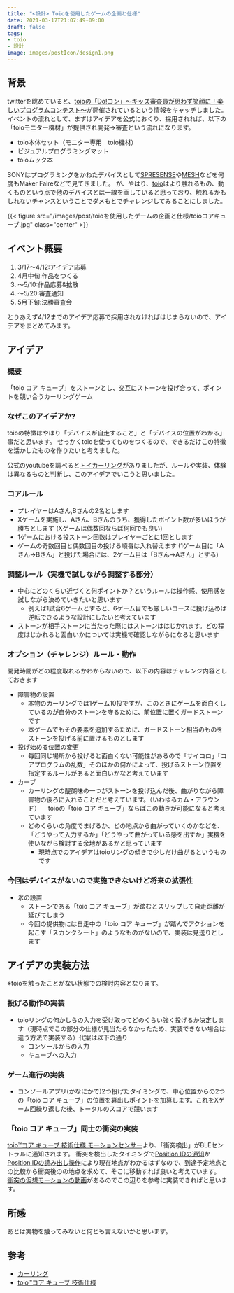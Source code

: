 ```yaml
---
title: "<設計> Toioを使用したゲームの企画と仕様"
date: 2021-03-17T21:07:49+09:00
draft: false
tags:
- toio
- 設計
image: images/postIcon/design1.png
---
```


## 背景

twitterを眺めていると、[toioの「Do!コン」～キッズ審査員が思わず笑顔に！楽しいプログラムコンテスト～](https://protopedia.net/event/13)が開催されているという情報をキャッチしました。
イベントの流れとして、まずはアイデアを公式におくり、採用されれば、以下の「toioモニター機材」が提供され開発→審査という流れになります。

* toio本体セット（モニター専用　toio機材）
* ビジュアルプログラミングマット
* toioムック本

SONYはプログラミングをかねたデバイスとして[SPRESENSE](https://www.sony-semicon.co.jp/products/smart-sensing/spresense/)や[MESH](https://meshprj.com/jp/)などを何度もMaker Faireなどで見てきました。
が、やはり、[toio](https://toio.io/?utm_source=google&utm_medium=cpc&utm_campaign=S-shimei)はより触れるもの、動くものという点で他のデバイスとは一線を画していると思っており、触れるかもしれないチャンスということでダメもとでチャレンジしてみることにしました。


{{< figure src="/images/post/toioを使用したゲームの企画と仕様/toioコアキューブ.jpg" class="center" >}}

## イベント概要

1. 3/17～4/12:アイデア応募
1. 4月中旬:作品をつくる
1. ～5/10:作品応募&拡散
1. ～5/20:審査通知
1. 5月下旬:決勝審査会

とりあえず4/12までのアイデア応募で採用されなければはじまらないので、アイデアをまとめてみます。

## アイデア

### 概要

「toio コア キューブ」をストーンとし、交互にストーンを投げ合って、ポイントを競い合うカーリングゲーム


### なぜこのアイデアか?

toioの特徴はやはり「デバイスが自走すること」と「デバイスの位置がわかる」事だと思います。
せっかくtoioを使ってものをつくるので、できるだけこの特徴を活かしたものを作りたいと考えました。

公式のyoutubeを調べると[トイカーリング](https://www.youtube.com/watch?v=4HlSjZ8d0Y4)がありましたが、ルールや実装、体験は異なるものと判断し、このアイデアでいこうと思いました。

### コアルール

* プレイヤーはAさん,Bさんの2名とします
* Xゲームを実施し、Aさん、Bさんのうち、獲得したポイント数が多いほうが勝ちとします
(Xゲームは偶数回ならば何回でも良い)
* 1ゲームにおける投ストーン回数はプレイヤーごとに1回とします
* ゲームの奇数回目と偶数回目の投げる順番は入れ替えます
(1ゲーム目に「Aさん→Bさん」と投げた場合には、2ゲーム目は「Bさん→Aさん」とする)

### 調整ルール（実機で試しながら調整する部分）

* 中心にどのくらい近づくと何ポイントか？というルールは操作感、使用感を試しながら決めていきたいと思います
    * 例えば1試合6ゲームとすると、6ゲーム目でも厳しいコースに投げ込めば逆転できるような設計にしたいと考えています
* ストーンが相手ストーンに当たった際にはストーンははじかれます。どの程度はじかれると面白いかについては実機で確認しながらになると思います

### オプション（チャレンジ）ルール・動作

開発時間がどの程度取れるかわからないので、以下の内容はチャレンジ内容としておきます

* 障害物の設置
    * 本物のカーリングでは1ゲーム10投ですが、このときにゲームを面白くしているのが自分のストーンを守るために、前位置に置くガードストーンです
    * 本ゲームでもその要素を追加するために、ガードストーン相当のものをストーンを投げる前に置けるものとします
* 投げ始める位置の変更
    * 毎回同じ場所から投げると面白くない可能性があるので「サイコロ」「コアプログラムの乱数」そのほかの何かによって、投げるストーン位置を指定するルールがあると面白いかなと考えています
* カーブ
    * カーリングの醍醐味の一つがストーンを投げ込んだ後、曲がりながら障害物の後ろに入れることだと考えています。（いわゆるカム・アラウンド）
    　toioの「toio コア キューブ」ならばこの動きが可能になると考えています
    * どのくらいの角度でまげるか、どの地点から曲がっていくのかなどを、「どうやって入力するか」「どうやって曲がっている感を出すか」実機を使いながら検討する余地があるかと思っています
        * 現時点でのアイデアはtoioリングの傾きで少しだけ曲がるというものです

### 今回はデバイスがないので実施できないけど将来の拡張性

* 氷の設置
    * ストーンである「toio コア キューブ」が踏むとスリップして自走距離が延びてしまう
    * 今回の提供物には自走中の「toio コア キューブ」が踏んでアクションを起こす「スカンクシート」のようなものがないので、実装は見送りとします

## アイデアの実装方法

※toioを触ったことがない状態での検討内容となります。

### 投げる動作の実装

* toioリングの何かしらの入力を受け取ってどのくらい強く投げるか決定します（現時点でこの部分の仕様が見当たらなかったため、実装できない場合は違う方法で実装する）代案は以下の通り
    * コンソールからの入力
    * キューブへの入力

### ゲーム進行の実装

* コンソールアプリ(かなにかで)2つ投げたタイミングで、中心位置からの2つの「toio コア キューブ」の位置を算出しポイントを加算します。これをXゲーム回繰り返した後、トータルのスコアで競います

### 「toio コア キューブ」同士の衝突の実装

[toio™コア キューブ 技術仕様 モーションセンサー](https://toio.github.io/toio-spec/docs/ble_sensor)より、「衝突検出」がBLEセントラルに通知されます。
衝突を検出したタイミングで[Position IDの通知](https://toio.github.io/toio-spec/docs/ble_configuration#%E8%AA%AD%E3%81%BF%E5%8F%96%E3%82%8A%E3%82%BB%E3%83%B3%E3%82%B5%E3%83%BC%E3%81%AE-id-%E9%80%9A%E7%9F%A5%E8%A8%AD%E5%AE%9A)か[Position IDの読み出し操作](https://toio.github.io/toio-spec/docs/ble_id)により現在地点がわかるはずなので、到達予定地点との比較から衝突後のの地点を求めて、そこに移動すれば良いと考えています。
[衝突の仮想モーションの動画](https://www.youtube.com/watch?v=GQAhnjLRVsQ)があるのでこの辺りを参考に実装できればと思います。

## 所感

あとは実物を触ってみないと何とも言えないかと思います。

## 参考

* [カーリング](https://ja.wikipedia.org/wiki/%E3%82%AB%E3%83%BC%E3%83%AA%E3%83%B3%E3%82%B0)
* [toio™コア キューブ 技術仕様](https://toio.github.io/toio-spec/)